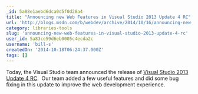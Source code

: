 ```yaml
---
_id: 5a88e1aebd6dca0d5f0d28a4
title: "Announcing new Web Features in Visual Studio 2013 Update 4 RC"
url: 'http://blogs.msdn.com/b/webdev/archive/2014/10/16/announcing-new-web-features-in-visual-studio-2013-update-4-rc.aspx'
category: libraries-tools
slug: 'announcing-new-web-features-in-visual-studio-2013-update-4-rc'
user_id: 5a83ce59d6eb0005c4ecda2c
username: 'bill-s'
createdOn: '2014-10-18T06:24:37.000Z'
tags: []
---
```


Today, the Visual Studio team announced the release of <a href="http://go.microsoft.com/fwlink/?LinkId=510314">Visual Studio 2013 Update 4 RC</a>.  Our team added a few useful features and did some bug fixing in this update to improve the web development experience.
